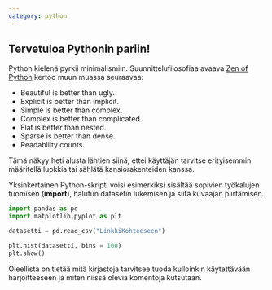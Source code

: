 ```yaml
---
category: python
---
```


## Tervetuloa Pythonin pariin!

Python kielenä pyrkii minimalismiin. Suunnittelufilosofiaa avaava [Zen of Python](https://en.wikipedia.org/wiki/Zen_of_Python) kertoo muun muassa seuraavaa:

- Beautiful is better than ugly.
- Explicit is better than implicit.
- Simple is better than complex.
- Complex is better than complicated.
- Flat is better than nested.
- Sparse is better than dense.
- Readability counts.

Tämä näkyy heti alusta lähtien siinä, ettei käyttäjän tarvitse erityisemmin määritellä luokkia tai sählätä kansiorakenteiden kanssa.

Yksinkertainen Python-skripti voisi esimerkiksi sisältää sopivien työkalujen tuomisen (**import**), halutun datasetin lukemisen ja siitä kuvaajan piirtämisen.

````python
import pandas as pd
import matplotlib.pyplot as plt

datasetti = pd.read_csv("LinkkiKohteeseen")

plt.hist(datasetti, bins = 100)
plt.show()
````

Oleellista on tietää mitä kirjastoja tarvitsee tuoda kulloinkin käytettävään harjoitteeseen ja miten niissä olevia komentoja kutsutaan.
